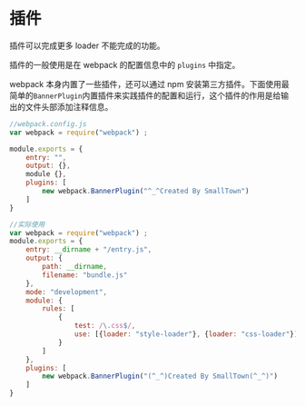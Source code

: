 # 插件

插件可以完成更多 loader 不能完成的功能。

插件的一般使用是在 webpack 的配置信息中的 `plugins` 中指定。

webpack 本身内置了一些插件，还可以通过 npm 安装第三方插件。下面使用最简单的`BannerPlugin`内置插件来实践插件的配置和运行，这个插件的作用是给输出的文件头部添加注释信息。

```js
//webpack.config.js
var webpack = require("webpack") ;

module.exports = {
    entry: "",
    output: {},
    module {},
    plugins: [
        new webpack.BannerPlugin("^_^Created By SmallTown")
    ]
}

//实际使用
var webpack = require("webpack") ;
module.exports = {
    entry: __dirname + "/entry.js",
    output: {
        path: __dirname,
        filename: "bundle.js"
    },
    mode: "development",
    module: {
        rules: [
            {   
                test: /\.css$/,
                use: [{loader: "style-loader"}, {loader: "css-loader"}]
            }
        ]
    },
    plugins: [
        new webpack.BannerPlugin("(^_^)Created By SmallTown(^_^)")
    ]
}
```